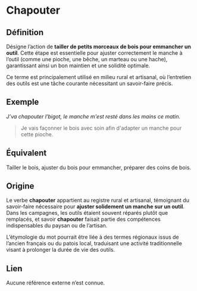 # Chapouter

## Définition  

Désigne l’action de **tailler de petits morceaux de bois pour emmancher un outil**. Cette étape est essentielle pour ajuster correctement le manche à l’outil (comme une pioche, une bêche, un marteau ou une hache), garantissant ainsi un bon maintien et une solidité optimale.  

Ce terme est principalement utilisé en milieu rural et artisanal, où l’entretien des outils est une tâche courante nécessitant un savoir-faire précis.  

## Exemple  

_J’va chapouter l’bigot, le manche m'est resté dans les mains ce matin._
> Je vais façonner le bois avec soin afin d'adapter un manche pour cette pioche.

## Équivalent

Tailler le bois, ajuster du bois pour emmancher, préparer des coins de bois.  

## Origine

Le verbe **chapouter** appartient au registre rural et artisanal, témoignant du savoir-faire nécessaire pour **ajuster solidement un manche sur un outil**. Dans les campagnes, les outils étaient souvent réparés plutôt que remplacés, et savoir **chapouter** faisait partie des compétences indispensables du paysan ou de l’artisan.  

L’étymologie du mot pourrait être liée à des termes régionaux issus de l’ancien français ou du patois local, traduisant une activité traditionnelle visant à prolonger la durée de vie des outils.  

## Lien

Aucune référence externe n’est connue.  

